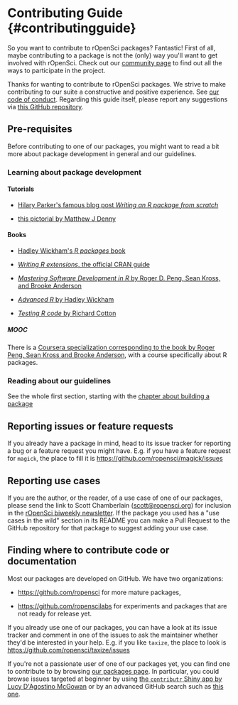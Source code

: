 # Contributing Guide {#contributingguide}

So you want to contribute to rOpenSci packages? Fantastic! First of all, maybe contributing to a package is not the (only) way you'll want to get involved with rOpenSci. Check out our [community page](https://ropensci.org/community/) to find out all the ways to participate in the project.

Thanks for wanting to contribute to rOpenSci packages. We strive to make contributing to our suite a constructive and positive experience. See [our code of conduct](https://ropensci.org/coc/). Regarding this guide itself, please report any suggestions via [this GitHub repository](https://github.com/ropensci/dev_guide).

## Pre-requisites

Before contributing to one of our packages, you might want to read a bit more about package development in general and our guidelines.

### Learning about package development

#### Tutorials

* [Hilary Parker's famous blog post *Writing an R package from scratch*](https://hilaryparker.com/2014/04/29/writing-an-r-package-from-scratch/)

* [this pictorial by Matthew J Denny](http://www.mjdenny.com/R_Package_Pictorial.html)

#### Books

* [Hadley Wickham's *R packages* book](http://r-pkgs.had.co.nz/)

* [*Writing R extensions*, the official CRAN guide](http://cran.r-project.org/doc/manuals/r-release/R-exts.html)

* [*Mastering Software Development in R* by Roger D. Peng, Sean Kross, and Brooke Anderson](https://bookdown.org/rdpeng/RProgDA/)

* [*Advanced R* by Hadley Wickham](http://adv-r.had.co.nz/)

* [*Testing R code* by Richard Cotton](https://www.crcpress.com/Testing-R-Code/Cotton/p/book/9781498763653)

##### MOOC

There is a [Coursera specialization corresponding to the book by Roger Peng, Sean Kross and Brooke Anderson](https://fr.coursera.org/specializations/r), with a course specifically about R packages.

### Reading about our guidelines

See the whole first section, starting with the [chapter about building a package](#building)

## Reporting issues or feature requests

If you already have a package in mind, head to its issue tracker for reporting a bug or a feature request you might have. E.g. if you have a feature request for `magick`, the place to fill it is https://github.com/ropensci/magick/issues

## Reporting use cases

If you are the author, or the reader, of a use case of one of our packages, please send the link to Scott Chamberlain (scott@ropensci.org) for inclusion in the [rOpenSci biweekly newsletter](https://news.ropensci.org/). If the package you used has a "use cases in the wild" section in its README you can make a Pull Request to the GitHub repository for that package to suggest adding your use case.

## Finding where to contribute code or documentation

Most our packages are developed on GitHub. We have two organizations:

* https://github.com/ropensci for more mature packages,

* https://github.com/ropenscilabs for experiments and packages that are not ready for release yet.

If you already use one of our packages, you can have a look at its issue tracker and comment in one of the issues to ask the maintainer whether they'd be interested in your help. E.g. if you like `taxize`, the place to look is https://github.com/ropensci/taxize/issues

If you're not a passionate user of one of our packages yet, you can find one to contribute to by browsing [our packages page](https://ropensci.org/packages/). In particular, you could browse issues targeted at beginner by using [the `contributr` Shiny app by Lucy D'Agostino McGowan](https://github.com/search?q=user%3Aropensci+user%3Aropenscilabs+label%3ABeginner+state%3Aopen&type=Issues)
 or by an advanced GitHub search such as [this one](https://github.com/search?q=user%3Aropensci+user%3Aropenscilabs+label%3ABeginner+state%3Aopen&type=Issues).

